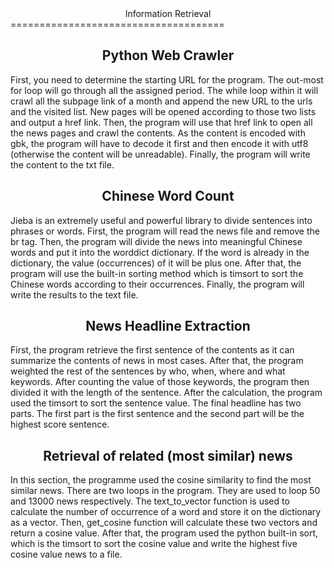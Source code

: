 <center>Information Retrieval</center>
=====================================
<center><h2>Python Web Crawler</h2></center>

First, you need to determine the starting URL for the program. The out-most for loop will go through all the assigned period. The while loop within it will crawl all the subpage link of a month and append the new URL to the urls and the visited list. New pages will be opened according to those two lists and output a href link. Then, the program will use that href link to open all the news pages and crawl the contents. As the content is encoded with gbk, the program will have to decode it first and then encode it with utf8 (otherwise the content will be unreadable). Finally, the program will write the content to the txt file.

<center><h2>Chinese Word Count</h2></center>

Jieba is an extremely useful and powerful library to divide sentences into phrases or words. First, the program will read the news file and remove the br tag. Then, the program will divide the news into meaningful Chinese words and put it into the worddict dictionary. If the word is already in the dictionary, the value (occurrences) of it will be plus one. 
After that, the program will use the built-in sorting method which is timsort to sort the Chinese words according to their occurrences. Finally, the program will write the results to the text file.

<center><h2>News Headline Extraction</h2></center>

First, the program retrieve the first sentence of the contents as it can summarize the contents of news in most cases. After that, the program weighted the rest of the sentences by who, when, where and what keywords. After counting the value of those keywords, the program then divided it with the length of the sentence. 
	After the calculation, the program used the timsort to sort the sentence value. The final headline has two parts. The first part is the first sentence and the second part will be the highest score sentence.

<center><h2>Retrieval of related (most similar) news</h2></center>

In this section, the programme used the cosine similarity to find the most similar news.
There are two loops in the program. They are used to loop 50 and 13000 news respectively. The text_to_vector function is used to calculate the number of occurrence of a word and store it on the dictionary as a vector. Then, get_cosine function will calculate these two vectors and return a cosine value. After that, the program used the python built-in sort, which is the timsort to sort the cosine value and write the highest five cosine value news to a file.
